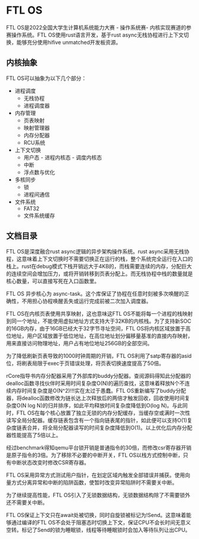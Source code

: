 # FTL OS

FTL OS是2022全国大学生计算机系统能力大赛 - 操作系统赛- 内核实现赛道的参赛操作系统。FTL OS使用rust语言开发，基于rust async无栈协程进行上下文切换，能够充分使用hifive unmatched开发板资源。

## 内核抽象

FTL OS可以抽象为以下几个部分：

* 进程调度
  * 无栈协程
  * 进程调度器
* 内存管理
  * 页表映射
  * 映射管理器
  * 内存分配器
  * RCU系统
* 上下文切换
  * 用户态 - 进程内核态 - 调度内核态
  * 中断
  * 浮点数与优化
* 多核同步
  * 锁
  * 进程间通信
* 文件系统
  * FAT32
  * 文件系统缓存

## 文档目录





FTL OS是深度融合rust async逻辑的异步架构操作系统。rust async采用无栈协程，这意味着上下文切换时不需要切换正在运行的栈，整个系统完全运行在入口的栈上。rust在debug模式下栈开销远大于4KB的，而栈需要连续的内存，分配巨大的连续空间会增加压力，或将开销转移到页表分配上。而无栈协程中栈的数量就是核心数量，可以直接写死在入口函数里。

FTL OS 异步核心为 async-task。这个库保证了协程在任意时刻被多次唤醒的正确性，不用担心协程唤醒丢失或运行完成前被二次加入调度器。

FTL OS在内核页表使用共享映射，这也意味这FTL OS不能将每一个进程的栈映射到同一个地址，不能使用虚拟地址方式支持大于32KB的内核栈。为了支持新SOC的16GB内存，由于16GB已经大于32字节寻址空间，FTL OS将内核区域放置于高位地址，用户区域放置于低位地址，在高位地址划分偏移量基准的直接内存映射，用来直接访问物理地址，用户占有地位地址256GB的全部空间。

为了降低刷新页表导致的1000时钟周期的开销，FTL OS利用了satp寄存器的asid位，将刷表局限于exec于页错误处理，将页表切换速度提高了50倍。

rCore指导书内存分配器采用了外部库的buddy分配器。查阅源码得知此分配器的dealloc函数寻找伙伴时采用时间复杂度O(N)的遍历查找，这意味着释放N个不连续内存时间复杂度是O(N^2)!!!实在太过于愚蠢。FTL OS重新编写了buddy分配器，将dealloc函数修改为链长达上次释放后的两倍才触发回收，回收使用时间复杂度O(N log N)的归并排序，如此平均释放时间复杂度降低到O(log N)。与此同时，FTL OS在每个核心放置了独立无锁的内存分配缓存，当缓存空或满时一次性读写全局分配器。缓存链表包含有一个指向链表尾的指针，如此便可以支持O(1)复杂度链表合并，将全局分配器读写的时间复杂度降低到O(1)。以上优化后内存分配器性能提高了5倍以上。

经过benchmark得知qemu平台锁开销是普通指令的30倍，而修改csr寄存器开销是原子指令的3倍。为了移除不必要的中断开关，FTL OS以栈方式控制中断，只有中断状态改变时修改CSR寄存器。

FTL OS采用异常方式测试用户指针，在划定区域内触发全部错误并捕获。使用向量方式分离异常和中断的陷阱函数，使暂时改变异常陷阱时不需要关中断。

为了继续提高性能，FTL OS引入了无锁数据结构，无锁数据结构除了不需要锁外还不需要关中断。

FTL OS保证上下文只在await处被切换，同时自旋锁被标记为!Send。这意味着能够通过编译的FTL OS不会处于阻塞态时切换上下文，保证CPU不会长时间无意义空转。标记了Send的锁为睡眠锁，线程等待睡眠锁时会加入等待队列让出CPU。